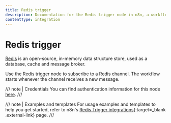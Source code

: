 ```yaml
---
title: Redis trigger
description: Documentation for the Redis trigger node in n8n, a workflow automation platform. Includes details of operations and configuration, and links to examples and credentials information.
contentType: integration
---
```


# Redis trigger

[Redis](https://redis.io/) is an open-source, in-memory data structure store, used as a database, cache and message broker.

Use the Redis trigger node to subscribe to a Redis channel. The workflow starts whenever the channel receives a new message.

/// note | Credentials
You can find authentication information for this node [here](/integrations/builtin/credentials/redis/).
///

///  note  | Examples and templates
For usage examples and templates to help you get started, refer to n8n's [Redis Trigger integrations](https://n8n.io/integrations/redis-trigger/){:target=_blank .external-link} page.
///

